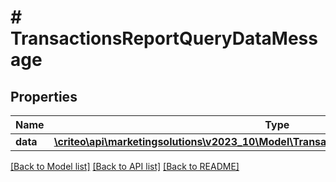 # # TransactionsReportQueryDataMessage

## Properties

Name | Type | Description | Notes
------------ | ------------- | ------------- | -------------
**data** | [**\criteo\api\marketingsolutions\v2023_10\Model\TransactionsReportQueryEntityMessage[]**](TransactionsReportQueryEntityMessage.md) |  |

[[Back to Model list]](../../README.md#models) [[Back to API list]](../../README.md#endpoints) [[Back to README]](../../README.md)
